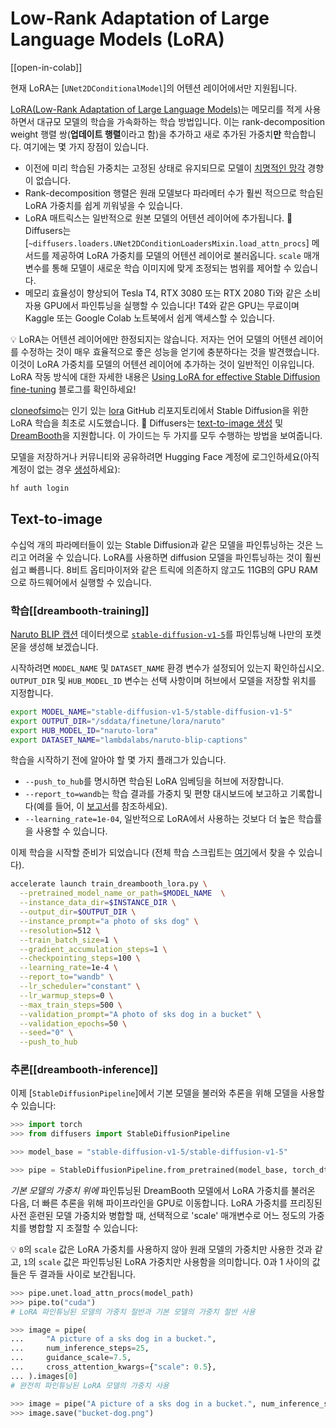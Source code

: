 <!--Copyright 2025 The HuggingFace Team. All rights reserved.

Licensed under the Apache License, Version 2.0 (the "License"); you may not use this file except in compliance with
the License. You may obtain a copy of the License at

http://www.apache.org/licenses/LICENSE-2.0

Unless required by applicable law or agreed to in writing, software distributed under the License is distributed on
an "AS IS" BASIS, WITHOUT WARRANTIES OR CONDITIONS OF ANY KIND, either express or implied. See the License for the
specific language governing permissions and limitations under the License.
-->

# Low-Rank Adaptation of Large Language Models (LoRA)

[[open-in-colab]]

<Tip warning={true}>

현재 LoRA는 [`UNet2DConditionalModel`]의 어텐션 레이어에서만 지원됩니다.

</Tip>

[LoRA(Low-Rank Adaptation of Large Language Models)](https://huggingface.co/papers/2106.09685)는 메모리를 적게 사용하면서 대규모 모델의 학습을 가속화하는 학습 방법입니다. 이는 rank-decomposition weight 행렬 쌍(**업데이트 행렬**이라고 함)을 추가하고 새로 추가된 가중치**만** 학습합니다. 여기에는 몇 가지 장점이 있습니다.

- 이전에 미리 학습된 가중치는 고정된 상태로 유지되므로 모델이 [치명적인 망각](https://www.pnas.org/doi/10.1073/pnas.1611835114) 경향이 없습니다.
- Rank-decomposition 행렬은 원래 모델보다 파라메터 수가 훨씬 적으므로 학습된 LoRA 가중치를 쉽게 끼워넣을 수 있습니다.
- LoRA 매트릭스는 일반적으로 원본 모델의 어텐션 레이어에 추가됩니다. 🧨 Diffusers는 [`~diffusers.loaders.UNet2DConditionLoadersMixin.load_attn_procs`] 메서드를 제공하여 LoRA 가중치를 모델의 어텐션 레이어로 불러옵니다. `scale` 매개변수를 통해 모델이 새로운 학습 이미지에 맞게 조정되는 범위를 제어할 수 있습니다.
- 메모리 효율성이 향상되어 Tesla T4, RTX 3080 또는 RTX 2080 Ti와 같은 소비자용 GPU에서 파인튜닝을 실행할 수 있습니다! T4와 같은 GPU는 무료이며 Kaggle 또는 Google Colab 노트북에서 쉽게 액세스할 수 있습니다.


<Tip>

💡 LoRA는 어텐션 레이어에만 한정되지는 않습니다. 저자는 언어 모델의 어텐션 레이어를 수정하는 것이 매우 효율적으로 죻은 성능을 얻기에 충분하다는 것을 발견했습니다. 이것이 LoRA 가중치를 모델의 어텐션 레이어에 추가하는 것이 일반적인 이유입니다. LoRA 작동 방식에 대한 자세한 내용은 [Using LoRA for effective Stable Diffusion fine-tuning](https://huggingface.co/blog/lora) 블로그를 확인하세요!

</Tip>

[cloneofsimo](https://github.com/cloneofsimo)는 인기 있는 [lora](https://github.com/cloneofsimo/lora) GitHub 리포지토리에서 Stable Diffusion을 위한 LoRA 학습을 최초로 시도했습니다. 🧨 Diffusers는 [text-to-image 생성](https://github.com/huggingface/diffusers/tree/main/examples/text_to_image#training-with-lora) 및 [DreamBooth](https://github.com/huggingface/diffusers/tree/main/examples/dreambooth#training-with-low-rank-adaptation-of-large-language-models-lora)을 지원합니다. 이 가이드는 두 가지를 모두 수행하는 방법을 보여줍니다.

모델을 저장하거나 커뮤니티와 공유하려면 Hugging Face 계정에 로그인하세요(아직 계정이 없는 경우 [생성](https://huggingface.co/join)하세요):

```bash
hf auth login
```

## Text-to-image

수십억 개의 파라메터들이 있는 Stable Diffusion과 같은 모델을 파인튜닝하는 것은 느리고 어려울 수 있습니다. LoRA를 사용하면 diffusion 모델을 파인튜닝하는 것이 훨씬 쉽고 빠릅니다. 8비트 옵티마이저와 같은 트릭에 의존하지 않고도 11GB의 GPU RAM으로 하드웨어에서 실행할 수 있습니다.


### 학습[[dreambooth-training]]

[Naruto BLIP 캡션](https://huggingface.co/datasets/lambdalabs/naruto-blip-captions) 데이터셋으로 [`stable-diffusion-v1-5`](https://huggingface.co/stable-diffusion-v1-5/stable-diffusion-v1-5)를 파인튜닝해 나만의 포켓몬을 생성해 보겠습니다.

시작하려면 `MODEL_NAME` 및 `DATASET_NAME` 환경 변수가 설정되어 있는지 확인하십시오. `OUTPUT_DIR` 및 `HUB_MODEL_ID` 변수는 선택 사항이며 허브에서 모델을 저장할 위치를 지정합니다.

```bash
export MODEL_NAME="stable-diffusion-v1-5/stable-diffusion-v1-5"
export OUTPUT_DIR="/sddata/finetune/lora/naruto"
export HUB_MODEL_ID="naruto-lora"
export DATASET_NAME="lambdalabs/naruto-blip-captions"
```

학습을 시작하기 전에 알아야 할 몇 가지 플래그가 있습니다.

* `--push_to_hub`를 명시하면 학습된 LoRA 임베딩을 허브에 저장합니다.
* `--report_to=wandb`는 학습 결과를 가중치 및 편향 대시보드에 보고하고 기록합니다(예를 들어, 이 [보고서](https://wandb.ai/pcuenq/text2image-fine-tune/run/b4k1w0tn?workspace=user-pcuenq)를 참조하세요).
* `--learning_rate=1e-04`, 일반적으로 LoRA에서 사용하는 것보다 더 높은 학습률을 사용할 수 있습니다.

이제 학습을 시작할 준비가 되었습니다 (전체 학습 스크립트는 [여기](https://github.com/huggingface/diffusers/blob/main/examples/text_to_image/train_text_to_image_lora.py)에서 찾을 수 있습니다).

```bash
accelerate launch train_dreambooth_lora.py \
  --pretrained_model_name_or_path=$MODEL_NAME  \
  --instance_data_dir=$INSTANCE_DIR \
  --output_dir=$OUTPUT_DIR \
  --instance_prompt="a photo of sks dog" \
  --resolution=512 \
  --train_batch_size=1 \
  --gradient_accumulation_steps=1 \
  --checkpointing_steps=100 \
  --learning_rate=1e-4 \
  --report_to="wandb" \
  --lr_scheduler="constant" \
  --lr_warmup_steps=0 \
  --max_train_steps=500 \
  --validation_prompt="A photo of sks dog in a bucket" \
  --validation_epochs=50 \
  --seed="0" \
  --push_to_hub
```

### 추론[[dreambooth-inference]]

이제 [`StableDiffusionPipeline`]에서 기본 모델을 불러와 추론을 위해 모델을 사용할 수 있습니다:

```py
>>> import torch
>>> from diffusers import StableDiffusionPipeline

>>> model_base = "stable-diffusion-v1-5/stable-diffusion-v1-5"

>>> pipe = StableDiffusionPipeline.from_pretrained(model_base, torch_dtype=torch.float16)
```

*기본 모델의 가중치 위에* 파인튜닝된 DreamBooth 모델에서 LoRA 가중치를 불러온 다음, 더 빠른 추론을 위해 파이프라인을 GPU로 이동합니다. LoRA 가중치를 프리징된 사전 훈련된 모델 가중치와 병합할 때, 선택적으로 'scale' 매개변수로 어느 정도의 가중치를 병합할 지 조절할 수 있습니다:

<Tip>

💡 `0`의 `scale` 값은 LoRA 가중치를 사용하지 않아 원래 모델의 가중치만 사용한 것과 같고, `1`의 `scale` 값은 파인튜닝된 LoRA 가중치만 사용함을 의미합니다. 0과 1 사이의 값들은 두 결과들 사이로 보간됩니다.

</Tip>

```py
>>> pipe.unet.load_attn_procs(model_path)
>>> pipe.to("cuda")
# LoRA 파인튜닝된 모델의 가중치 절반과 기본 모델의 가중치 절반 사용

>>> image = pipe(
...     "A picture of a sks dog in a bucket.",
...     num_inference_steps=25,
...     guidance_scale=7.5,
...     cross_attention_kwargs={"scale": 0.5},
... ).images[0]
# 완전히 파인튜닝된 LoRA 모델의 가중치 사용

>>> image = pipe("A picture of a sks dog in a bucket.", num_inference_steps=25, guidance_scale=7.5).images[0]
>>> image.save("bucket-dog.png")
```